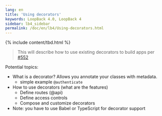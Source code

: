 ```yaml
---
lang: en
title: 'Using decorators'
keywords: LoopBack 4.0, LoopBack 4
sidebar: lb4_sidebar
permalink: /doc/en/lb4/Using-decorators.html
---
```


{% include content/tbd.html %}

> This will describe how to use existing decorators to build apps per
> [#552](https://github.com/strongloop/loopback-next/issues/552)

Potential topics:

- What is a decorator? Allows you annotate your classes with metadata.
  - simple example `@authenticate`
- How to use decorators (what are the features)
  - Define routes (@api)
  - Define access controls
  - Compose and customize decorators
- Note: you have to use Babel or TypeScript for decorator support
